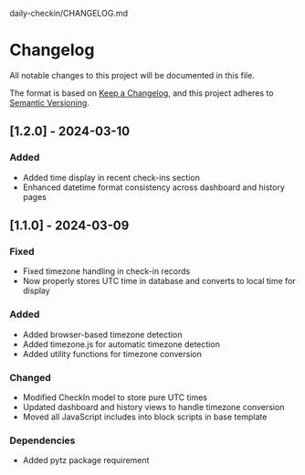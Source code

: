 daily-checkin/CHANGELOG.md
# Changelog
All notable changes to this project will be documented in this file.

The format is based on [Keep a Changelog](https://keepachangelog.com/en/1.0.0/),
and this project adheres to [Semantic Versioning](https://semver.org/spec/v2.0.0.html).

## [1.2.0] - 2024-03-10
### Added
- Added time display in recent check-ins section
- Enhanced datetime format consistency across dashboard and history pages

## [1.1.0] - 2024-03-09
### Fixed
- Fixed timezone handling in check-in records
- Now properly stores UTC time in database and converts to local time for display

### Added
- Added browser-based timezone detection
- Added timezone.js for automatic timezone detection
- Added utility functions for timezone conversion

### Changed
- Modified CheckIn model to store pure UTC times
- Updated dashboard and history views to handle timezone conversion
- Moved all JavaScript includes into block scripts in base template

### Dependencies
- Added pytz package requirement